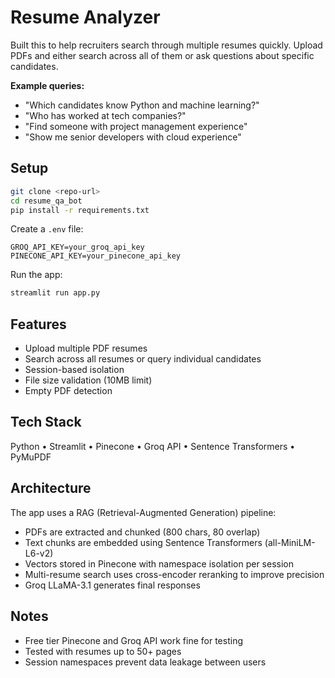 # Resume Analyzer

Built this to help recruiters search through multiple resumes quickly. Upload PDFs and either search across all of them or ask questions about specific candidates.

**Example queries:**
- "Which candidates know Python and machine learning?"
- "Who has worked at tech companies?"
- "Find someone with project management experience"
- "Show me senior developers with cloud experience"

## Setup

```bash
git clone <repo-url>
cd resume_qa_bot
pip install -r requirements.txt
```

Create a `.env` file:
```
GROQ_API_KEY=your_groq_api_key
PINECONE_API_KEY=your_pinecone_api_key
```

Run the app:
```bash
streamlit run app.py
```

## Features

- Upload multiple PDF resumes
- Search across all resumes or query individual candidates
- Session-based isolation
- File size validation (10MB limit)
- Empty PDF detection

## Tech Stack

Python • Streamlit • Pinecone • Groq API • Sentence Transformers • PyMuPDF

## Architecture

The app uses a RAG (Retrieval-Augmented Generation) pipeline:

- PDFs are extracted and chunked (800 chars, 80 overlap)
- Text chunks are embedded using Sentence Transformers (all-MiniLM-L6-v2)
- Vectors stored in Pinecone with namespace isolation per session
- Multi-resume search uses cross-encoder reranking to improve precision
- Groq LLaMA-3.1 generates final responses

## Notes

- Free tier Pinecone and Groq API work fine for testing
- Tested with resumes up to 50+ pages
- Session namespaces prevent data leakage between users